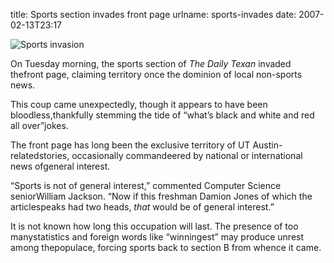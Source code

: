 title: Sports section invades front page
urlname: sports-invades
date: 2007-02-13T23:17

![Sports invasion](https://dl.dropboxusercontent.com/s/5ejnrfwov0y4tc4/20070213-sports-invasion.jpg)

On Tuesday morning, the sports section of _The Daily Texan_ invaded thefront page, claiming territory once the dominion of local non-sports news.

This coup came unexpectedly, though it appears to have been bloodless,thankfully stemming the tide of &ldquo;what&#x02bc;s black and white and red all over&rdquo;jokes.

The front page has long been the exclusive territory of UT Austin-relatedstories, occasionally commandeered by national or international news ofgeneral interest.

&ldquo;Sports is not of general interest,&rdquo; commented Computer Science seniorWilliam Jackson. &ldquo;Now if this freshman Damion Jones of which the articlespeaks had two heads, _that_ would be of general interest.&rdquo;

It is not known how long this occupation will last. The presence of too manystatistics and foreign words like &ldquo;winningest&rdquo; may produce unrest among thepopulace, forcing sports back to section B from whence it came.